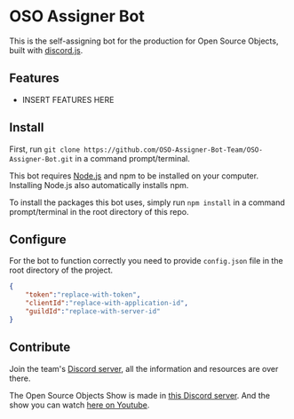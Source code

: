 # OSO Assigner Bot
This is the self-assigning bot for the production for Open Source Objects, built with [discord.js](https://discord.js.org/).

## Features
* INSERT FEATURES HERE

## Install
First, run `git clone https://github.com/OSO-Assigner-Bot-Team/OSO-Assigner-Bot.git` in a command prompt/terminal.

This bot requires [Node.js](https://nodejs.org) and npm to be installed on your computer. Installing Node.js also automatically installs npm.

To install the packages this bot uses, simply run `npm install` in a command prompt/terminal in the root directory of this repo.

## Configure

For the bot to function correctly you need to provide `config.json` file in the root directory of the project. 

```json
{
    "token":"replace-with-token",
    "clientId":"replace-with-application-id",
    "guildId":"replace-with-server-id"
}
```


## Contribute
Join the team's [Discord server](https://discord.gg/CXud8wdczn), all the information and resources are over there.

The Open Source Objects Show is made in [this Discord server](https://discord.gg/HR9Fnas9ax). And the show you can watch [here on Youtube](https://www.youtube.com/@OpenSourceObjects).
